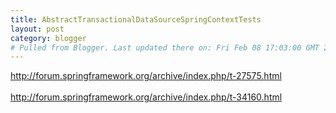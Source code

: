 ```yaml
---
title: AbstractTransactionalDataSourceSpringContextTests
layout: post
category: blogger
# Pulled from Blogger. Last updated there on: Fri Feb 08 17:03:00 GMT 2008
---
```

<a href="http://forum.springframework.org/archive/index.php/t-27575.html">http://forum.springframework.org/archive/index.php/t-27575.html</a><br><br><a href="http://forum.springframework.org/archive/index.php/t-34160.html">http://forum.springframework.org/archive/index.php/t-34160.html</a><br> 
